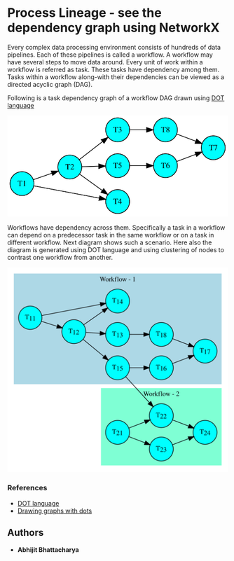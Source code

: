 # Process Lineage - see the dependency graph using NetworkX

Every complex data processing environment consists of hundreds of data pipelines. Each of these pipelines is called a workflow. A workflow may have several steps to move data around. Every unit of work within a workflow is referred as task. These tasks have dependency among them. Tasks within a workflow along-with their dependencies can be viewed as a directed acyclic graph (DAG).

Following is a task dependency graph of a workflow  DAG drawn using [DOT language](https://www.graphviz.org/doc/info/lang.html)

<img src="images/first_sample.dot.svg">

Workflows have dependency across them. Specifically a task in a workflow can depend on a predecessor task in the same workflow or on a task in different workflow. Next diagram shows such a scenario. Here also the diagram is generated using DOT language and using clustering of nodes to contrast one workflow from another.

<img src="images/second_sample.dot.svg">


### References

* [DOT language](https://www.graphviz.org/doc/info/lang.html)
* [Drawing graphs with dots](https://www.graphviz.org/pdf/dotguide.pdf)


## Authors

* **Abhijit Bhattacharya** 
